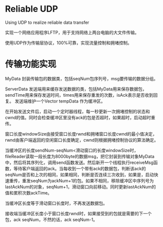 # Reliable UDP
Using UDP to realize reliable data transfer

实现一个网络应用程序LFTP，用于支持网络上两台电脑的大文件传输。

使用UDP作为传输层协议，100%可靠，实现流量控制和拥堵控制。

# 传输功能实现
MyData 封装传输包的数据类，包括seqNum包序列号，msg要传输的数据分组。

ServerData 发送端用来缓存发送数据的类，包括MyData用来保存数据包，sendTime用来保存发送时间，times用来保存重发的次数，isAck表示是否收到回复。
发送端维护一个Vector<ServerData> tempData 作为缓冲区。
  
在开始发送文件后，启动一个定时器线程，每一秒更新一次拥堵控制的状态和cwnd的值。同时会检查缓冲区里没有ack的包是否超时，如果超时，启动超时重传。

窗口长度windowSize由接受窗口长度rwnd和拥堵窗口长度cwnd的最小值决定，rwnd由客户端返回的空闲窗口长度确定，cwnd则根据拥堵控制协议的算法确定。

当缓冲区的长度sendNum-seqNum<滑动窗口的长度windowSize时，fileReader读取一段长度为8000byte的数据msg，把它封装到传输对象MyData中，然后将其序列化，调用send函数发送。然后新开一个线程执行receiveMsg函数，等待客户端返回的ack。当每收到一个带有ack的数据包，判断该ack的seqNum是否和上次的相同，如果相同，判断是否连续三次收到，如果是，启动快速重传，重发seqNum为ackNum+1的包。如果不相同，移除缓冲区中序列号为lastAckNum的对象，seqNum+1，滑动窗口向前移动。同时更新lastAckNum的值和累积次数ackTime。

当缓冲区长度等于滑动窗口长度时，不再发送数据包。

接收端当缓冲区长度小于窗口长度rwnd时，如果接受到的包就是需要的下一个包，ack seqNum，不然的话，ack seqNum-1。
